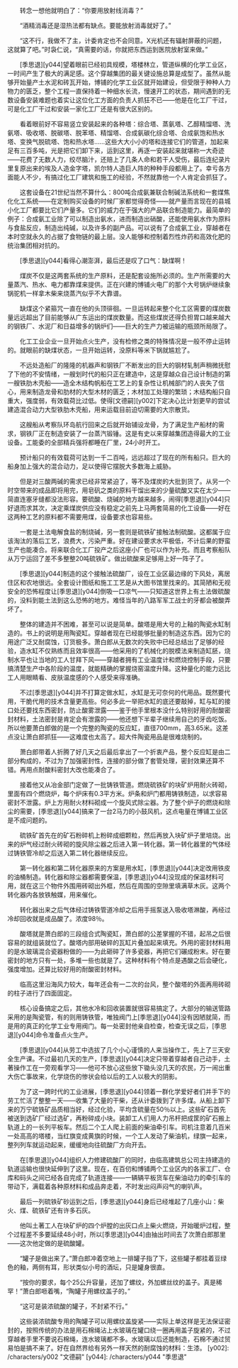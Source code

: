 　　转念一想他就明白了：“你要用放射线消毒？”

　　“酒精消毒还是湿热法都有缺点。要能放射消毒就好了。”

　　“这不行，我做不了主，计委肯定也不会同意。X光机还有辐射屏蔽的问题，这就算了吧。”时袅仁说，“真需要的话，你就把东西运到医院放射室来做。”

　　[季思退][y044]望着眼前已经初具规模，塔楼林立，管道纵横的化学工业区，一时间产生了极大的满足感。这个穿越集团的最关键设施总算是成型了。虽然从能够开始量产土水泥和砖瓦开始，博铺的化学工业区就开始建设，但受限于种种人力物力的匮乏，整个工程一直保持着一种细水长流，慢速开工的状态，期间遇到的无数设备安装难题也着实让这位化工方面的负责人抓狂不已——他是在化工厂干过，可是化工厂干过和安装一家化工厂还是有很大区别的。

　　看着眼前好不容易竖立安装起来的各种塔：综合塔、蒸氨塔、乙醇精馏塔、洗氨塔、吸收塔、脱碳塔、脱苯塔、精馏塔、合成氨碳化综合塔、合成氨饱和热水塔、变换气脱硫塔、饱和热水塔……这些大大小小的塔和连接它们的管道，加起来足有三百多吨，光是把它们卸下来，运到这里，再逐一安装起来就堪称一大奇迹——花费了无数人力，绞尽脑汁，还赔上了几条人命和若干人受伤，最后连纪录片里复原出来的埃及人造金字塔，凯尔特人造巨人阵的种种手段都用上了。幸亏各方面能人不少，有搞过化工厂建筑和施工的经验，不然就靠他一个人肯定会抓狂了。

　　这套设备在21世纪当然不算什么：800吨合成氨兼联合制碱法系统和一套煤焦化化工系统——在定制购买设备的时候厂家都觉得奇怪——就产量而言现在的县城小化工厂都要比它们产量多。它们的威力在于强大的产品联合制造能力。最简单的例子：合成氨工业除了可以制造出氨水，进而制造出硝酸，还能使用氨水作为原料与食盐反应，制造出纯碱，以及许多的副产品。可以说有了合成氨工业，穿越者在本时空就永久的占据了食物链的最上层。没人能够和控制着烈性炸药和高效化肥的统治集团相对抗的。

　　[季思退][y044]看得心潮澎湃，最后还是叹了口气：缺煤啊！

　　煤炭不仅是这两套系统的生产原料，还是配套设施所必须的。生产所需要的大量蒸汽、热水、电力都靠煤来提供。正在兴建的博铺火电厂的那个大号锅炉继续象锅驼机一样拿木柴来烧蒸汽似乎不大靠谱。

　　缺煤这个紧箍咒一直在他的头顶徘徊。一旦运转起来整个化工区需要的煤炭数量远远超出了目前能够从广东运出的煤炭数量。而这些煤炭还得负担胃口越来越大的钢铁厂、水泥厂和日益增多的锅炉们——巨大的生产力被运输的瓶颈所局限了。

　　化工工业企业一旦开始点火生产，没有检修之类的特殊情况是一般不停止运转的。就眼前的缺煤状态，一旦开始运转，没原料等米下锅就尴尬了。

　　不远处造船厂的隆隆的机器声和钢铁厂不断发出的巨大的钢材轧制声稍微抚慰了下他的不安情绪，一艘划时代的船只正在建造中，这是穿越众自己设计制造的第一艘铁肋木壳船——造全木结构帆船在工艺上的复杂性让机械部门的人丧失了信心，用来制造龙骨和肋材的大型木材的匮乏；木材加工处理的繁琐；木结构船只自重大，强度弱，有效载荷比过低。使得[文德嗣][y002]下定决心比计划更早的尝试建造混合动力大型铁肋木壳船，用来运载目前迫切需要的大宗散货。

　　这艘船从考察队环岛航行回来之后就开始铺设龙骨，为了满足生产船材的需求，钢铁厂正在制造安装了一台蒸汽锻锤。这是有史以来穿越集团造得最大的工业设备。工能委的全部精兵强将都睡在厂里，24小时开工。

　　预计船只的有效载荷可达到一千二百吨，远远超过了现在的所有船只。巨大的船身加上强大的混合动力，足以使得它摆脱大多数海上威胁。

　　但是对三酸两碱的需求已经非常紧迫了，等不及煤炭的大批到货了。从另一个时空带来的成品即将用完，用皂矾之类的原料干馏出来的少量硫酸又实在太少——简直连塞牙缝都没法形容。要硫酸、烧碱的地方越来越多，闹得[季思退][y044]只好退而求其次，决定乘煤炭供应没有稳定之前先上马两套简易的化工设备——好在这两种工艺的原料都不需要用煤，设备要求也容易些。

　　一套是土法电解食盐的制烧碱，另一套则是硫铁矿接触法制硫酸。这都属于应该淘汰的落后工艺，浪费大，污染严重。好在建设要求水平极低，不计后果的野蛮生产也能凑合。将来联合化工厂投产之后这座小厂也可以作为补充。而且考察船队从万宁运回了差不多整整20吨硫铁矿。做出硫酸来足够用上好一阵子了。

　　[季思退][y044]制造的这个接触法硫酸厂，设在工业区最边缘的下风处，离居住区和农地很远。全套设计图纸和施工工艺是从大图书馆里找来的。其简陋和无视安全的恐怖程度让[季思退][y044]倒吸一口凉气——只知道这世界上有土法做硫酸的，没料到能土法到这么恐怖的地方。难怪当年的八路军军工战士的牙都会被酸弄坏了。

　　整体的建造并不困难，甚至可以说是简单。酸塔是用大号的上釉的陶瓷水缸制造的。书上的说明是用陶瓷缸。穿越者现在已经能够批量的制造这东西。因为它的用途广泛又耐腐蚀，订货极多。萧白郎从无数次的失败中已经总结出了足够的经验，造水缸不仅熟练而且效率很高——他采用的了机械化的脱模法来制造缸胚，烧制水平也让当地的工人甘拜下风——穿越者拥有工业温度计和燃烧控制手段，只要搞清楚生产中各阶段的温度，就能精确的掌握烧窑温度升降。这种量化的能力远比工人用眼睛看、皮肤温度感的个人感受来得准确。

　　不过[季思退][y044]并不打算定做水缸，水缸是无可奈何的代用品。既然要代用，干脆代用的技术含量更高些。何必多此一举把水缸的底还要敲掉，缸与缸的接口处还要找东西密封，防止酸雾泄露——鉴于他手里根本没什么特别好用的耐酸密封材料，土法密封是肯定会有泄露的——他还想下半辈子继续用自己的牙齿吃饭。所以他要萧白郎做的是一个完整的陶瓷的反应缸，直径700mm，高3.65米。这差点没让萧白郎抓狂——这难度也太高了。超大件陶瓷用品是很难烧制的。

　　萧白郎带着人折腾了好几天之后最后拿出了一个折衷产品，整个反应缸是由二部分构成的，不过为了加强密封性，连接的部分做了套管处理，密封效果还算不错。再用点耐酸料密封大改也能凑合了。

　　接着他又从冶金部门定做了一批铸铁管道。燃烧硫铁矿的块矿炉用耐火砖砌，里面有四个燃烧炉，每个炉床有0.3平方米。炉条和炉门都用铸铁制造，以求容易密封不泄露。炉上方用耐火材料砌成一个旋风式除尘器。为了整个炉子的燃烧和除尘的需要，[季思退][y044]搞来了一台2马力的小鼓风机，这点电量在博铺工业区是不成问题的。

　　硫铁矿首先在的矿石粉碎机上粉碎成细颗粒，然后再放入块矿炉子里培烧。出来的炉气经过耐火砖砌的旋风除尘器之后进入第一转化器。第一转化器里的气体经过铸铁管冷却之后送入第二转化器继续反应。

　　第一转化器和第二转化器原来的方案是用水缸，[季思退][y044]决定改用铁皮的油桶制造。转化器和除尘器都需要保温，[季思退][y044]没现成的保温材料可用，就在这三个物件外围用砖砌出外框，然后在周围的空隙里填满草木灰。这两个转化器内各放铁触媒，用来催化。

　　转化器出来之后气体经过铸铁管道冷却之后用手摇泵送入吸收塔淋酸，再经过冷却回收就是成品酸了。浓度98％。

　　酸塔就是萧白郎的三段组合式陶瓷缸，萧白郎的公差掌握的不错，起吊之后很容易的就组装就位了。酸塔内部用破碎的瓦缸片叠加起来填充。外用的密封材料用的是水玻璃混合瓷器粉做的——为此砸碎了许多瓷器，再把它们碾成粉末。好在要密封的地方只有一处，多堆一些也就是了。这种材料有个特点是遇酸之后会硬化，强度增加。还算比较好用的耐酸密封材料。

　　临高这里沿海风力较大，每年还会有一二次的台风，整个酸塔的外面再用砖砌的柱子进行了四面固定。

　　核心设备搞定之后，其他水冷和回收装置就很容易搞定了。大部分的输送管路采用的是陶瓷管，有的则用铸铁管，唯独阀门上[季思退][y044]没有因陋就简，而是用的真正的化学工业专用阀门。每一处密封他亲自检查，检查无误之后，[季思退][y044]命令准备点火生产。

　　[季思退][y044]从劳工中选拔了几个小心谨慎的人来当操作工，先上了三天安全生产课。不过最初几天的生产，[季思退][y044]决定只带着穿越者自己动手，土著操作工在一旁观看学习——他可不放心这些放下锄头没几天的农民，万一闹出重大伤亡事故来，化学烧伤的惨状会给以后的工人以极大的阴影。

　　为了这一跨时代的工业进展，[季思退][y044]领着一群化学爱好者们并手下的劳工忙活了整整一天——收集了大量的干柴，还从计委拨到了许多煤。从船上卸下来的万宁硫铁矿品质相当好，经过化验，平均含硫量在50％以上。这些矿石首先被送到选矿厂经过选矿，再粉碎成小块。装卸工人们用人力吊杆把成筐的矿石搬上轨道上的一长列平板车。然后二个工人爬上前面的柴油牵引车。司机注意着几百米一处高高的塔楼，当红旗变成黄旗的时候，一个工人发动了柴油机，绿旗一起来，整列列车就运动起来，缓缓地向往硫酸厂方向开去。

　　在[季思退][y044]组织人力修建硫酸厂的同时，由临高建筑总公司主持建造的轨道运输也很快延伸到了这里。现在，在百仞和博铺两个工业区内的各家工厂、仓库和码头之间已经各自完成了轨道连接——一辆辆平板货车在柴油动力的牵引车的带动下，满载着各种原材料和成品奔走着，不时发出闷声闷气的喇叭声。

　　最后一列硫铁矿砂运到之后，[季思退][y044]身后已经堆起了几座小山：柴火、煤、硫铁矿还有许多石灰。

　　他叫土著工人在块矿炉的四个炉膛的出灰口点上柴火燃烧，开始暖炉过程，整个过程差不多要延续48小时，所以[季思退][y044]由抽出时间去了次萧白郎那里——这次他定做的是硫酸罐。

　　“罐子是做出来了。”萧白郎冲着空地上一排罐子指了下，这些罐子都挂着豆绿色的釉，两侧有耳，形状类似小号的酒坛，只是罐身很直。

　　“按你的要求，每个25公升容量，还加了螺纹，外加螺丝纹的盖子。真是稀罕！”萧白郎咂着嘴，“陶罐子用螺纹盖子的。”

　　“这可是装浓硫酸的罐子，不封紧不行。”

　　这些装浓硫酸专用的陶罐子可以用螺纹盖旋紧——实际上单这样是无法保证密封的，按照传统的办法是用石棉绳沾上水玻璃在罐口绕一圈再用盖子旋紧的，不过穿越者手里不要说石棉绳，连水玻璃都不多。水玻璃以后还能制造，石棉不通过贸易怕是搞不来了。好在自然界给有另外一样天然的耐腐蚀的材料：生漆。
[y002]: /characters/y002 "文德嗣"
[y044]: /characters/y044 "季思退"
